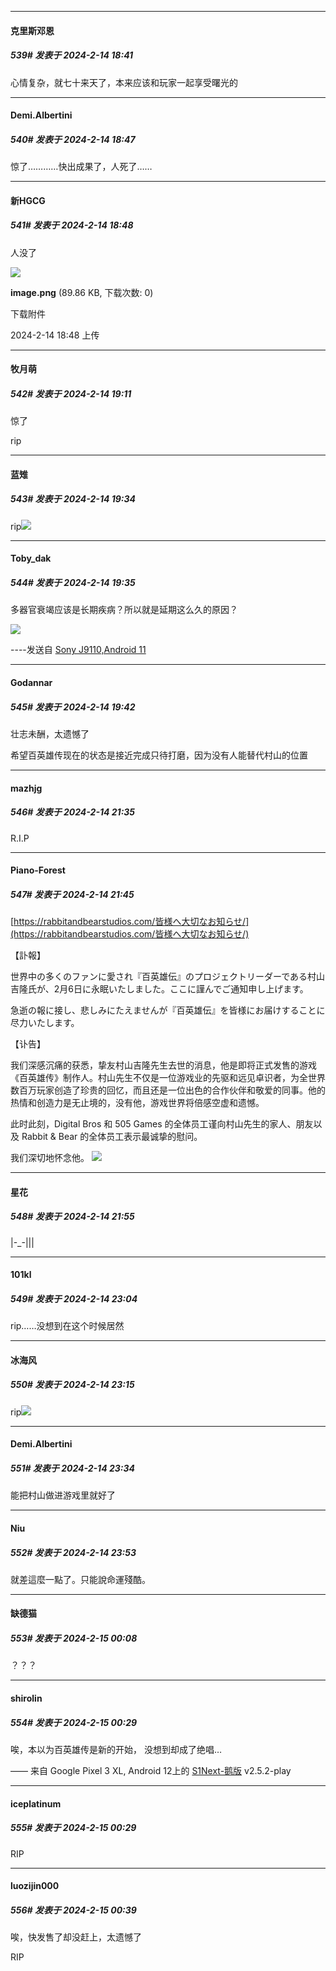 
*****

####  克里斯邓恩  
##### 539#       发表于 2024-2-14 18:41

心情复杂，就七十来天了，本来应该和玩家一起享受曙光的

*****

####  Demi.Albertini  
##### 540#       发表于 2024-2-14 18:47

惊了…………快出成果了，人死了……

*****

####  新HGCG  
##### 541#       发表于 2024-2-14 18:48

人没了

<img src="https://img.saraba1st.com/forum/202402/14/184813misbzbjkv99n9v6p.png" referrerpolicy="no-referrer">

<strong>image.png</strong> (89.86 KB, 下载次数: 0)

下载附件

2024-2-14 18:48 上传


*****

####  牧月萌  
##### 542#       发表于 2024-2-14 19:11

惊了

rip


*****

####  蓝雉  
##### 543#       发表于 2024-2-14 19:34

rip<img src="https://static.saraba1st.com/image/smiley/face2017/139.png" referrerpolicy="no-referrer">

*****

####  Toby_dak  
##### 544#       发表于 2024-2-14 19:35

多器官衰竭应该是长期疾病？所以就是延期这么久的原因？

<img src="https://static.saraba1st.com/image/smiley/face2017/235.png" referrerpolicy="no-referrer">

----发送自 [Sony J9110,Android 11](http://stage1.5j4m.com/?1.37)

*****

####  Godannar  
##### 545#       发表于 2024-2-14 19:42

壮志未酬，太遗憾了

希望百英雄传现在的状态是接近完成只待打磨，因为没有人能替代村山的位置


*****

####  mazhjg  
##### 546#       发表于 2024-2-14 21:35

R.I.P


*****

####  Piano-Forest  
##### 547#       发表于 2024-2-14 21:45

[https://rabbitandbearstudios.com/皆様へ大切なお知らせ/](https://rabbitandbearstudios.com/皆様へ大切なお知らせ/)

【訃報】

世界中の多くのファンに愛され『百英雄伝』のプロジェクトリーダーである村山吉隆氏が、2月6日に永眠いたしました。ここに謹んでご通知申し上げます。

急逝の報に接し、悲しみにたえませんが『百英雄伝』を皆様にお届けすることに尽力いたします。

【讣告】

我们深感沉痛的获悉，挚友村山吉隆先生去世的消息，他是即将正式发售的游戏《百英雄传》制作人。村山先生不仅是一位游戏业的先驱和远见卓识者，为全世界数百万玩家创造了珍贵的回忆，而且还是一位出色的合作伙伴和敬爱的同事。他的热情和创造力是无止境的，没有他，游戏世界将倍感空虚和遗憾。

此时此刻，Digital Bros 和 505 Games 的全体员工谨向村山先生的家人、朋友以及 Rabbit &amp; Bear 的全体员工表示最诚挚的慰问。

我们深切地怀念他。
<img src="https://p.sda1.dev/15/248fc5127b5ea0b0544a6a4c7c5eda36/1707917690232.jpg" referrerpolicy="no-referrer">


*****

####  星花  
##### 548#       发表于 2024-2-14 21:55

|-_-|||


*****

####  101kl  
##### 549#       发表于 2024-2-14 23:04

rip……没想到在这个时候居然


*****

####  冰海风  
##### 550#       发表于 2024-2-14 23:15

rip<img src="https://static.saraba1st.com/image/smiley/face2017/138.png" referrerpolicy="no-referrer">


*****

####  Demi.Albertini  
##### 551#       发表于 2024-2-14 23:34

能把村山做进游戏里就好了


*****

####  Niu  
##### 552#       发表于 2024-2-14 23:53

就差這麼一點了。只能說命運殘酷。


*****

####  缺德猫  
##### 553#       发表于 2024-2-15 00:08

？？？


*****

####  shirolin  
##### 554#       发表于 2024-2-15 00:29

唉，本以为百英雄传是新的开始，
没想到却成了绝唱…

—— 来自 Google Pixel 3 XL, Android 12上的 [S1Next-鹅版](https://github.com/ykrank/S1-Next/releases) v2.5.2-play

*****

####  iceplatinum  
##### 555#       发表于 2024-2-15 00:29

RIP


*****

####  luozijin000  
##### 556#       发表于 2024-2-15 00:39

唉，快发售了却没赶上，太遗憾了

RIP

